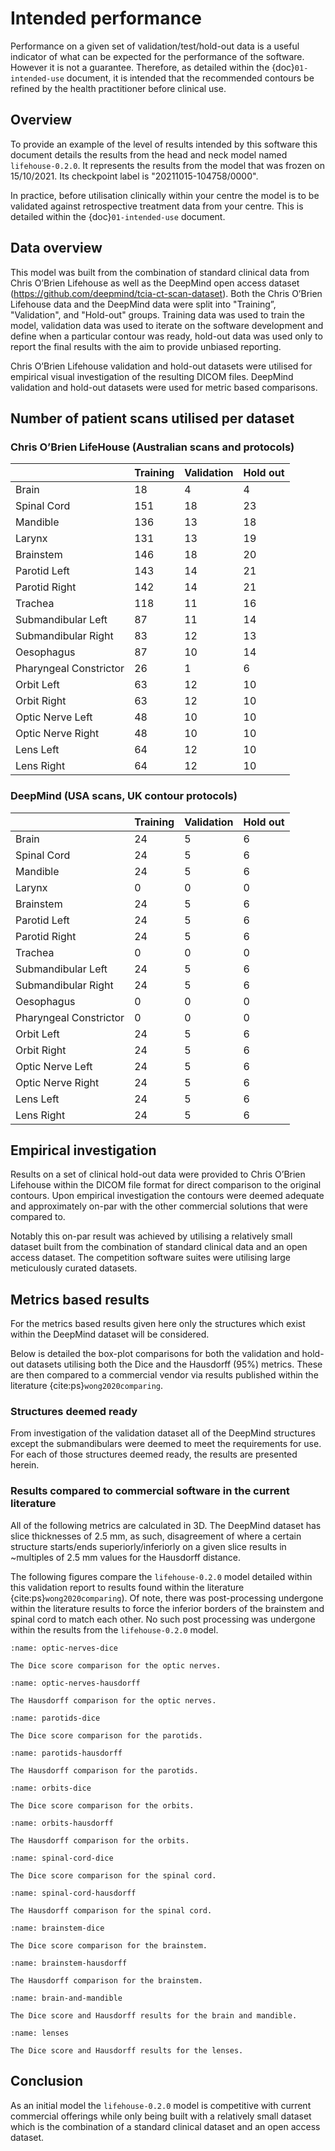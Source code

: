 # Intended performance

Performance on a given set of validation/test/hold-out data is a useful
indicator of what can be expected for the performance of the software. However
it is not a guarantee. Therefore, as detailed within the {doc}`01-intended-use`
document, it is intended that the recommended contours be refined by the health
practitioner before clinical use.

## Overview

To provide an example of the level of results intended by this software this
document details the results from the head and neck model named
`lifehouse-0.2.0`. It represents the results from the model that was frozen on
15/10/2021. Its checkpoint label is "20211015-104758/0000".

In practice, before utilisation clinically within your centre the model is to
be validated against retrospective treatment data from your centre. This is
detailed within the {doc}`01-intended-use` document.

## Data overview

This model was built from the combination of standard clinical data from Chris
O’Brien Lifehouse as well as the DeepMind open access dataset
(https://github.com/deepmind/tcia-ct-scan-dataset). Both the Chris O’Brien
Lifehouse data and the DeepMind data were split into "Training”, "Validation",
and "Hold-out" groups. Training data was used to train the model, validation
data was used to iterate on the software development and define when a
particular contour was ready, hold-out data was used only to report the final
results with the aim to provide unbiased reporting.

Chris O’Brien Lifehouse validation and hold-out datasets were utilised for
empirical visual investigation of the resulting DICOM files. DeepMind
validation and hold-out datasets were used for metric based comparisons.

## Number of patient scans utilised per dataset

### Chris O’Brien LifeHouse (Australian scans and protocols)

|                        | Training | Validation | Hold out |
| ---------------------- | -------- | ---------- | -------- |
| Brain                  | 18       | 4          | 4        |
| Spinal Cord            | 151      | 18         | 23       |
| Mandible               | 136      | 13         | 18       |
| Larynx                 | 131      | 13         | 19       |
| Brainstem              | 146      | 18         | 20       |
| Parotid Left           | 143      | 14         | 21       |
| Parotid Right          | 142      | 14         | 21       |
| Trachea                | 118      | 11         | 16       |
| Submandibular Left     | 87       | 11         | 14       |
| Submandibular Right    | 83       | 12         | 13       |
| Oesophagus             | 87       | 10         | 14       |
| Pharyngeal Constrictor | 26       | 1          | 6        |
| Orbit Left             | 63       | 12         | 10       |
| Orbit Right            | 63       | 12         | 10       |
| Optic Nerve Left       | 48       | 10         | 10       |
| Optic Nerve Right      | 48       | 10         | 10       |
| Lens Left              | 64       | 12         | 10       |
| Lens Right             | 64       | 12         | 10       |

### DeepMind (USA scans, UK contour protocols)

|                        | Training | Validation | Hold out |
| ---------------------- | -------- | ---------- | -------- |
| Brain                  | 24       | 5          | 6        |
| Spinal Cord            | 24       | 5          | 6        |
| Mandible               | 24       | 5          | 6        |
| Larynx                 | 0        | 0          | 0        |
| Brainstem              | 24       | 5          | 6        |
| Parotid Left           | 24       | 5          | 6        |
| Parotid Right          | 24       | 5          | 6        |
| Trachea                | 0        | 0          | 0        |
| Submandibular Left     | 24       | 5          | 6        |
| Submandibular Right    | 24       | 5          | 6        |
| Oesophagus             | 0        | 0          | 0        |
| Pharyngeal Constrictor | 0        | 0          | 0        |
| Orbit Left             | 24       | 5          | 6        |
| Orbit Right            | 24       | 5          | 6        |
| Optic Nerve Left       | 24       | 5          | 6        |
| Optic Nerve Right      | 24       | 5          | 6        |
| Lens Left              | 24       | 5          | 6        |
| Lens Right             | 24       | 5          | 6        |

## Empirical investigation

Results on a set of clinical hold-out data were provided to Chris O’Brien
Lifehouse within the DICOM file format for direct comparison to the original
contours. Upon empirical investigation the contours were deemed adequate and
approximately on-par with the other commercial solutions that were compared to.

Notably this on-par result was achieved by utilising a relatively small dataset
built from the combination of standard clinical data and an open access
dataset. The competition software suites were utilising large meticulously
curated datasets.

## Metrics based results

For the metrics based results given here only the structures which exist within
the DeepMind dataset will be considered.

Below is detailed the box-plot comparisons for both the validation and hold-out
datasets utilising both the Dice and the Hausdorff (95%) metrics. These are
then compared to a commercial vendor via results published within the
literature {cite:ps}`wong2020comparing`.

### Structures deemed ready

From investigation of the validation dataset all of the DeepMind structures
except the submandibulars were deemed to meet the requirements for use. For
each of those structures deemed ready, the results are presented herein.

### Results compared to commercial software in the current literature

All of the following metrics are calculated in 3D. The DeepMind dataset has
slice thicknesses of 2.5 mm, as such, disagreement of where a certain structure
starts/ends superiorly/inferiorly on a given slice results in ~multiples of 2.5
mm values for the Hausdorff distance.

The following figures compare the `lifehouse-0.2.0` model detailed within this
validation report to results found within the literature
{cite:ps}`wong2020comparing`). Of note, there was post-processing undergone
within the literature results to force the inferior borders of the brainstem
and spinal cord to match each other. No such post processing was undergone
within the results from the `lifehouse-0.2.0` model.

```{figure} img/val/optic-nerves-dice.png
:name: optic-nerves-dice

The Dice score comparison for the optic nerves.
```

```{figure} img/val/optic-nerves-hausdorff.png
:name: optic-nerves-hausdorff

The Hausdorff comparison for the optic nerves.
```

```{figure} img/val/parotids-dice.png
:name: parotids-dice

The Dice score comparison for the parotids.
```

```{figure} img/val/parotids-hausdorff.png
:name: parotids-hausdorff

The Hausdorff comparison for the parotids.
```

```{figure} img/val/orbits-dice.png
:name: orbits-dice

The Dice score comparison for the orbits.
```

```{figure} img/val/orbits-hausdorff.png
:name: orbits-hausdorff

The Hausdorff comparison for the orbits.
```

```{figure} img/val/spinal-cord-dice.png
:name: spinal-cord-dice

The Dice score comparison for the spinal cord.
```

```{figure} img/val/spinal-cord-hausdorff.png
:name: spinal-cord-hausdorff

The Hausdorff comparison for the spinal cord.
```

```{figure} img/val/brainstem-dice.png
:name: brainstem-dice

The Dice score comparison for the brainstem.
```

```{figure} img/val/brainstem-hausdorff.png
:name: brainstem-hausdorff

The Hausdorff comparison for the brainstem.
```

```{figure} img/val/brain-and-mandible.png
:name: brain-and-mandible

The Dice score and Hausdorff results for the brain and mandible.
```

```{figure} img/val/lenses.png
:name: lenses

The Dice score and Hausdorff results for the lenses.
```

## Conclusion

As an initial model the `lifehouse-0.2.0` model is competitive with current
commercial offerings while only being built with a relatively small dataset
which is the combination of a standard clinical dataset and an open access
dataset.
